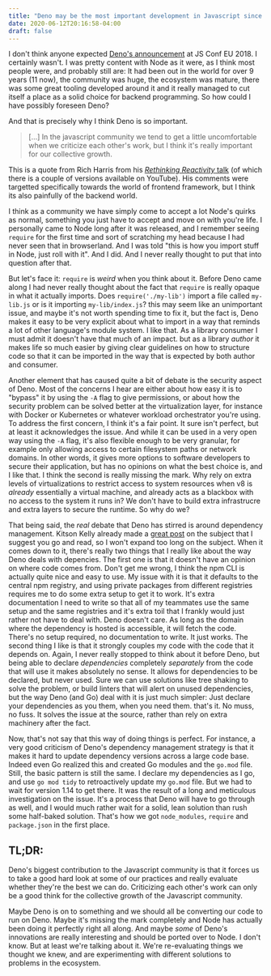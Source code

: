 ```yaml
---
title: "Deno may be the most important development in Javascript since Node itself."
date: 2020-06-12T20:16:58-04:00
draft: false
---
```


I don't think anyone expected [Deno's announcement](https://www.youtube.com/watch?v=M3BM9TB-8yA)
at JS Conf EU 2018. I certainly wasn't. I was pretty content with Node as it were, as I think
most people were, and probably still are: It had been out in the world for over 9 years (11 now),
the community was huge, the ecosystem was mature, there was some great tooling developed around
it and it really managed to cut itself a place as a solid choice for backend programming. So how
could I have possibly foreseen Deno?

And that is precisely why I think Deno is so important.

> [...] In the javascript community we tend to get a little uncomfortable when
> we criticize each other's work, but I think it's really important for our collective growth.

This is a quote from Rich Harris from his [_Rethinking Reactivity_ talk](https://www.youtube.com/watch?v=AdNJ3fydeao) (of which there is a couple of versions available on YouTube). His comments
were targetted specifically towards the world of frontend framework, but I think its also painfully
of the backend world.

I think as a community we have simply come to accept a lot Node's quirks as normal, something
you just have to accept and move on with you're life. I personally came to Node long after it
was released, and I remember seeing `require` for the first time and sort of scratching my head
because I had never seen that in browserland. And I was told "this is how you import stuff in Node,
just roll with it". And I did. And I never really thought to put that into question after that.

But let's face it: `require` is _weird_ when you think about it. Before Deno came along I had never
really thought about the fact that `require` is really opaque in what it actually imports.
Does `require('./my-lib')` import a file called `my-lib.js` or is it importing `my-lib/index.js`?
this may seem like an unimportant issue, and maybe it's not worth spending time to fix it, but the fact
is, Deno makes it easy to be very explicit about what to import in a way that reminds a lot of other
language's module system. I like that. As a library consumer I must admit it doesn't have that much
of an impact. but as a library _author_ it makes life so much easier by giving clear guidelines
on how to structure code so that it can be imported in the way that is expected by both author and consumer.

Another element that has caused quite a bit of debate is the security aspect of Deno. Most of the concerns
I hear are either about how easy it is to "bypass" it by using the `-A` flag to give permissions, or
about how the security problem can be solved better at the virtualization layer, for instance with Docker or
Kubernetes or whatever workload orchestrator you're using. To address the first concern, I think it's a fair
point. It sure isn't perfect, but at least it acknowledges the issue. And while it can be used in a very
open way using the `-A` flag, it's also flexible enough to be very granular, for example only allowing access
to certain filesystem paths or network domains. In other words, it gives more options to software developers
to secure their application, but has no opinions on what the best choice is, and I like that.
I think the second is really missing the mark. Why rely on extra levels of virtualizations to restrict
access to system resources when v8 is _already_ essentially a virtual machine, and already acts as a
blackbox with no access to the system it runs in? We don't have to build extra infrastrucre and extra layers
to secure the runtime. So why do we?

That being said, the _real_ debate that Deno has stirred is around dependency management. Kitson Kelly
already made a [great post](https://www.kitsonkelly.com/posts/deno-is-a-browser-for-code/) on the subject
that I suggest you go and read, so I won't expand too long on the subject. When it comes down to it, there's
really two things that I really like about the way Deno deals with depencies. The first one is that it
doesn't have an opinion on where code comes from. Don't get me wrong, I think the npm CLI is actually
quite nice and easy to use. My issue with it is that it defaults to the central npm registry, and using
private packages from different registries requires me to do some extra setup to get it to work. It's extra
documentation I need to write so that all of my teammates use the same setup and the same registries and
it's extra toil that I frankly would just rather not have to deal with. Deno doesn't care. As long as the
domain where the dependency is hosted is accessible, it will fetch the code. There's no setup required,
no documentation to write. It just works. The second thing I like is that it strongly
couples my code with the code that it depends on. Again, I never really stopped to think about it before
Deno, but being able to declare _dependencies_ completely _separately_ from the code that will use it
makes absolutely no sense. It allows for dependencies to be declared, but never used.
Sure we can use solutions like tree shaking to solve the problem, or build linters
that will alert on unused dependencies, but the way Deno (and Go) deal with it is just much simpler: Just
declare your dependencies as you them, when you need them. that's it. No muss, no fuss. It solves
the issue at the source, rather than rely on extra machinery after the fact.

Now, that's not say that this way of doing things is perfect. For instance, a very good criticism of Deno's
dependency management strategy is that it makes it hard to update dependency versions across a large code base.
Indeed even Go realized this and created Go modules and the `go.mod` file. Still, the basic pattern is still the
same. I declare my dependencies as I go, and use `go mod tidy` to retroactively update my `go.mod` file. But we
had to wait for version 1.14 to get there. It was the result of a long and meticulous investigation on the issue.
It's a process that Deno will have to go through as well, and I would much rather wait for a solid, lean solution
than rush some half-baked solution. That's how we got `node_modules`, `require` and `package.json` in the
first place.

## TL;DR:

Deno's biggest contribution to the Javascript community is that it forces us to take a good hard look at some
of our practices and really evaluate whether they're the best we can do. Criticizing each other's work
can only be a good think for the collective growth of the Javascript community.

Maybe Deno is on to something and we should all be converting our code to run on Deno. Maybe it's missing
the mark completely and Node has actually been doing it perfectly right all along. And maybe _some_ of
Deno's innovations are really interesting and should be ported over to Node. I don't know. But at least
we're talking about it. We're re-evaluating things we thought we knew, and are experimenting with different
solutions to problems in the ecosystem.
